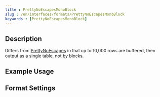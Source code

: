 ```yaml
---
title : PrettyNoEscapesMonoBlock
slug : /en/interfaces/formats/PrettyNoEscapesMonoBlock
keywords : [PrettyNoEscapesMonoBlock]
---
```


## Description

Differs from [PrettyNoEscapes](#prettynoescapes) in that up to 10,000 rows are buffered, then output as a single table, not by blocks.

## Example Usage

## Format Settings